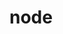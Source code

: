 <!-- generated by markdown-notes-tree -->

# node

<!-- optional markdown-notes-tree directory description starts here -->

<!-- optional markdown-notes-tree directory description ends here -->

